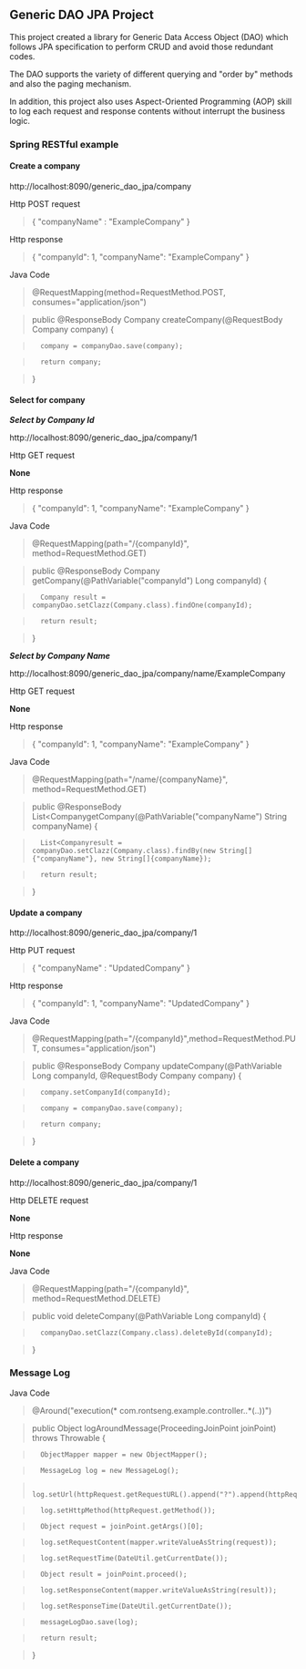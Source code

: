 ## Generic DAO JPA Project ##

This project created a library for Generic Data Access Object (DAO) which follows JPA specification to perform CRUD and avoid those redundant codes.

The DAO supports the variety of different querying and "order by" methods and also the paging mechanism.

In addition, this project also uses Aspect-Oriented Programming (AOP) skill to log each request and response contents without interrupt the business logic.

### Spring RESTful example ###

#### Create a company  ####

http://localhost:8090/generic_dao_jpa/company

Http POST request

> {
> "companyName" : "ExampleCompany"
> }

Http response

> {
>     "companyId": 1,
>     "companyName": "ExampleCompany"
> }

Java Code
> 	@RequestMapping(method=RequestMethod.POST, consumes="application/json")

> 	public @ResponseBody Company createCompany(@RequestBody Company company)	{

> 		company = companyDao.save(company);

> 		return company;

> 	}

#### Select for company ####

***Select by Company Id***

http://localhost:8090/generic_dao_jpa/company/1

Http GET request

**None**

Http response

> {
>     "companyId": 1,
>     "companyName": "ExampleCompany"
> }

Java Code
> 	@RequestMapping(path="/{companyId}", method=RequestMethod.GET)

> 	public @ResponseBody Company getCompany(@PathVariable("companyId") Long companyId)	{

> 		Company result = companyDao.setClazz(Company.class).findOne(companyId);

> 		return result;

> 	}



***Select by Company Name***

http://localhost:8090/generic_dao_jpa/company/name/ExampleCompany

Http GET request

**None**

Http response

> {
>     "companyId": 1,
>     "companyName": "ExampleCompany"
> }

Java Code
> 	@RequestMapping(path="/name/{companyName}", method=RequestMethod.GET)

> 	public @ResponseBody List<CompanygetCompany(@PathVariable("companyName") String companyName)	{

> 		List<Companyresult = companyDao.setClazz(Company.class).findBy(new String[]{"companyName"}, new String[]{companyName});

> 		return result;

> 	}


#### Update a company ####

http://localhost:8090/generic_dao_jpa/company/1

Http PUT request

> {
> "companyName" : "UpdatedCompany"
> }

Http response

> {
>     "companyId": 1,
>     "companyName": "UpdatedCompany"
> }

Java Code
> 	@RequestMapping(path="/{companyId}",method=RequestMethod.PUT, consumes="application/json")

> 	public @ResponseBody Company updateCompany(@PathVariable Long companyId, @RequestBody Company company)	{

> 		company.setCompanyId(companyId);

> 		company = companyDao.save(company);

> 		return company;

> 	}

#### Delete a company ####

http://localhost:8090/generic_dao_jpa/company/1

Http DELETE request

**None**

Http response

**None**

Java Code
> 	@RequestMapping(path="/{companyId}", method=RequestMethod.DELETE)

> 	public void deleteCompany(@PathVariable Long companyId)	{

> 		companyDao.setClazz(Company.class).deleteById(companyId);

> 	}


### Message Log ###
Java Code
> 	@Around("execution(* com.rontseng.example.controller..*(..))")

> 	public Object logAroundMessage(ProceedingJoinPoint joinPoint) throws Throwable {

> 		ObjectMapper mapper = new ObjectMapper();

> 		MessageLog log = new MessageLog();

> 		log.setUrl(httpRequest.getRequestURL().append("?").append(httpRequest.getQueryString()).toString());

> 		log.setHttpMethod(httpRequest.getMethod());

> 		Object request = joinPoint.getArgs()[0];

> 		log.setRequestContent(mapper.writeValueAsString(request));

> 		log.setRequestTime(DateUtil.getCurrentDate());

> 		Object result = joinPoint.proceed();

> 		log.setResponseContent(mapper.writeValueAsString(result));

> 		log.setResponseTime(DateUtil.getCurrentDate());
 
> 		messageLogDao.save(log);

> 		return result;

> 	}
